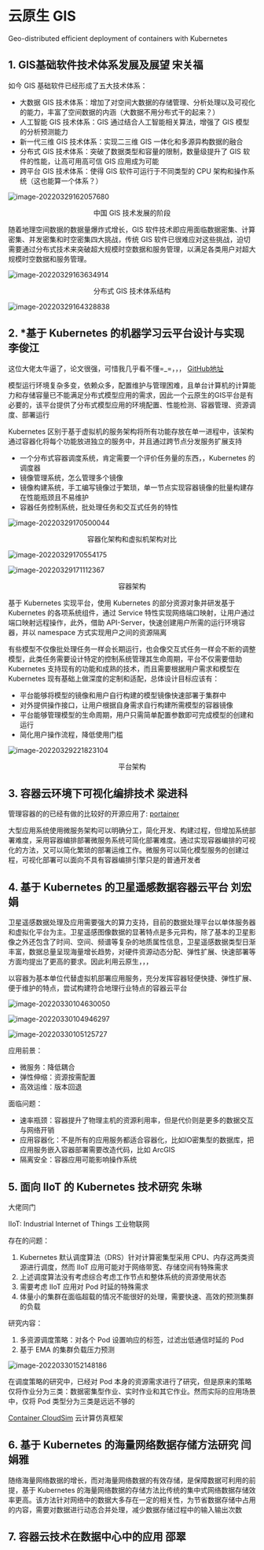 # 云原生 GIS

Geo-distributed efficient deployment of containers with Kubernetes

## 1. GIS基础软件技术体系发展及展望 宋关福

如今 GIS 基础软件已经形成了五大技术体系：

- 大数据 GIS 技术体系：增加了对空间大数据的存储管理、分析处理以及可视化的能力，丰富了空间数据的内涵（大数据不用分布式干的起来？）
- 人工智能 GIS 技术体系：GIS 通过结合人工智能相关算法，增强了 GIS 模型的分析预测能力
- 新一代三维 GIS 技术体系：实现二三维 GIS 一体化和多源异构数据的融合
- 分布式 GIS 技术体系：突破了数据类型和容量的限制，数量级提升了 GIS 软件的性能，让高可用高可信 GIS 应用成为可能
- 跨平台 GIS 技术体系：使得 GIS 软件可运行于不同类型的 CPU 架构和操作系统（这也能算一个体系？）

![image-20220329162057680](../image/image-20220329162057680.png)

<div align='center'>中国 GIS 技术发展的阶段</div>

随着地理空间数据的数据量爆炸式增长，GIS 软件技术即应用面临数据密集、计算密集、并发密集和时空密集四大挑战，传统 GIS 软件已很难应对这些挑战，迫切需要通过分布式技术来突破超大规模时空数据和服务管理，以满足各类用户对超大规模时空数据和服务管理。

![image-20220329163634914](../image/image-20220329163634914.png)

<div align='center'>分布式 GIS 技术体系结构</div>

![image-20220329164328838](../image/image-20220329164328838.png)

## 2. *基于 Kubernetes 的机器学习云平台设计与实现 李俊江

这位大佬太牛逼了，论文很强，可惜我几乎看不懂=_=，，， [GitHub地址](https://github.com/Mr-Linus)

模型运行环境复杂多变，依赖众多，配置维护与管理困难，且单台计算机的计算能力和存储容量已不能满足分布式模型应用的需求，因此一个云原生的GIS平台是有必要的，该平台提供了分布式模型应用的环境配置、性能检测、容器管理、资源调度、部署运行

Kubernetes 区别于基于虚拟机的服务架构将所有功能存放在单一进程中，该架构通过容器化将每个功能放进独立的服务中，并且通过跨节点分发服务扩展支持

- 一个分布式容器调度系统，肯定需要一个评价任务量的东西，，Kubernetes 的调度器
- 镜像管理系统，怎么管理多个镜像
- 镜像构建系统，手工编写镜像过于繁琐，单一节点实现容器镜像的批量构建存在性能瓶颈且不易维护
- 容器任务控制系统，批处理任务和交互式任务的特性

![image-20220329170500044](../image/image-20220329170500044.png)

<div align='center'>容器化架构和虚拟机架构对比</div>

![image-20220329170554175](../image/image-20220329170554175.png)

![image-20220329171112367](../image/image-20220329171112367.png)

<div align='center'>容器架构</div>

基于 Kubernetes  实现平台，使用 Kubernetes 的部分资源对象并研发基于 Kubernetes 的各项系统组件，通过 Service 特性实现网络端口映射，让用户通过端口映射远程操作，此外，借助 API-Server，快速创建用户所需的运行环境容器，并以 namespace 方式实现用户之间的资源隔离

有些模型不仅像批处理任务一样会长期运行，也会像交互式任务一样会不断的调整模型，此类任务需要设计特定的控制系统管理其生命周期，平台不仅需要借助 Kubernetes 支持现有的功能和成熟的技术，而且需要根据用户需求和模型在 Kubernetes 现有基础上做深度的定制和适配，总体设计目标应该有：

- 平台能够将模型的镜像和用户自行构建的模型镜像快速部署于集群中
- 对外提供操作接口，让用户根据自身需求自行构建所需模型的容器镜像
- 平台能够管理模型的生命周期，用户只需简单配置参数即可完成模型的创建和运行
- 简化用户操作流程，降低使用门槛

![image-20220329221823104](../image/image-20220329221823104.png)

<div align='center'>平台架构</div>

## 3. 容器云环境下可视化编排技术 梁进科

管理容器的的已经有做的比较好的开源应用了: [portainer](https://github.com/portainer/portainer)

大型应用系统使用微服务架构可以明确分工，简化开发、构建过程，但增加系统部署难度，采用容器编排部署微服务系统可简化部署难度。通过实现容器编排的可视化的方法，又可以简化繁琐的部署运维工作。微服务可以简化模型服务的创建过程，可视化部署可以面向不具有容器编排引擎只是的普通开发者

## 4. 基于 Kubernetes 的卫星遥感数据容器云平台 刘宏娟

卫星遥感数据处理及应用需要强大的算力支持，目前的数据处理平台以单体服务器和虚拟化平台为主。卫星遥感图像数据的显著特点是多元异构，除了基本的卫星影像之外还包含了时间、空间、频谱等复杂的地质属性信息，卫星遥感数据类型日渐丰富，数据总量呈现海量增长趋势，对硬件资源动态分配、弹性扩展、快速部署等方面均提出了更高的要求。因此利用云原生，，，

以容器为基本单位代替虚拟机部署应用服务，充分发挥容器轻便快捷、弹性扩展、便于维护的特点，尝试构建符合地理行业特点的容器云平台

![image-20220330104630050](../image/image-20220330104630050.png)

![image-20220330104946297](../image/image-20220330104946297.png)

![image-20220330105125727](../image/image-20220330105125727.png)

应用前景：

- 微服务：降低耦合
- 弹性伸缩：资源按需配置
- 高效运维：版本回退

面临问题：

- 速率瓶颈：容器提升了物理主机的资源利用率，但是代价则是更多的数据交互与网络开销
- 应用容器化：不是所有的应用服务都适合容器化，比如IO密集型的数据库，把应用服务嵌入容器部署需要改造代码，比如 ArcGIS
- 隔离安全：容器应用可能影响操作系统

## 5. 面向 IIoT 的 Kubernetes 技术研究 朱琳

大佬同门

IIoT: Industrial Internet of Things  工业物联网

存在的问题：

1. Kubernetes 默认调度算法（DRS）针对计算密集型采用 CPU、内存这两类资源进行调度，然而 IIoT 应用可能对于网络带宽、存储空间有特殊需求
2. 上述调度算法没有考虑综合考虑工作节点和整体系统的资源使用状态
3. 需要考虑 IIoT 应用对 Pod 时延的特殊需求
4. 体量小的集群在面临超载的情况不能很好的处理，需要快速、高效的预测集群的负载

研究内容：

1. 多资源调度策略：对各个 Pod 设置响应的标签，过滤出低通信时延的 Pod
2. 基于 EMA 的集群负载压力预测

![image-20220330152148186](../image/image-20220330152148186.png)

在调度策略的研究中，已经对 Pod 本身的资源需求进行了研究，但是原来的策略仅将作业分为三类：数据密集型作业、实时作业和其它作业。然而实际的应用场景中，仅将 Pod 类型分为三类是远远不够的

[Container CloudSim](https://github.com/decheng-zhang/cloudsim-container) 云计算仿真框架

## 6. 基于 Kubernetes 的海量网络数据存储方法研究 闫娟雅

随络海量网络数据的增长，而对海量网络数据的有效存储，是保障数据可利用的前提，基于 Kubernetes 的海量网络数据的存储方法比传统的集中式网络数据存储效率更高。该方法针对网络中的数据大多存在一定的相关性，为节省数据存储中占用的内容，需要对数据进行动态合并处理，减少数据存储过程中的输入输出次数

## 7. 容器云技术在数据中心中的应用 邵翠